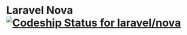 # Laravel Nova [![Codeship Status for laravel/nova](https://app.codeship.com/projects/13355b10-dee5-0136-e5d0-624c91d99884/status?branch=master)](https://app.codeship.com/projects/318213)




